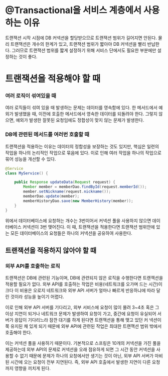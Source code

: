 # @Transactional을 서비스 계층에서 사용하는 이유
트랜잭션 시작 시점에 DB 커넥션을 할당받으므로 트랜잭션 범위가 길어지면 안된다.
물리 트랜잭션은 개수의 한계가 있고, 트랜잭션 범위가 짧아야 DB 커넥션을 빨리 반납한다. 그러므로 트랜잭션 범위를 짧게 설정하기 위해 서비스 단에서도 필요한 부분에만 설정하는 것이 좋다.

# 트랜잭션을 적용해야 할 때
### 여러 로직이 섞여있을 때
여러 로직들이 섞여 있을 때 발생하는 문제는 데이터를 영속함에 있다.
한 메서드에서 예외가 발생했을 때, 이전에 호출한 메서드에서 영속한 데이터를 되돌려야 한다.
그렇지 않으면, 예외가 발생한 잘못된 요청임에도 정합성이 맞지 않는 문제가 발생한다.
### DB에 관련된 메서드를 여러번 호출할 때
트랜잭션을 적용하는 이유는 데이터의 정합성을 보장하는 것도 있지만, 핵심은 일련의 작업을 하나의 논리적인 작업으로 묶음에 있다.
이로 인해 여러 작업을 하나의 작업으로 묶어 성능을 개선할 수 있다.
```java
@Service
class MyService() {

    public Response updateData(Request request) {
        Member member = memberDao.findById(request.memberId());
        member.setNickname(request.nickname());
        memberDao.update(member);
        memberHistoryDao.save(new MemberHistory(member));
    }
}
```
위에서 데이터베이스에 요청하는 개수는 3번이어서 커넥션 풀을 사용하지 않으면 데이터베이스 커넥션이 3번 맺어진다.
이 때, 트랜잭션을 적용한다면 트랜잭션 범위안에 있는 모든 데이터베이스의 요청들은 하나의 커넥션을 공유하여 사용한다.
## 트랜잭션을 적용하지 않아야 할 때
### 외부 API를 호출하는 로직
트랜잭션은 DB에 관련된 기능이며, DB에 관련되지 않은 로직을 수행한다면 트랜잭션을 적용할 필요가 없다.
외부 API를 호출하는 작업은 비용(네트워크를 오가며 드는 시간)이 크다
이 비용은 오로지 네트워크와 외부 API 서버가 얼마나 빠르게 반응하냐에 따라 달린 것이라 성능을 높이기 어렵다.

이로 인해 외부 API 서버를 기다리고, 외부 서비스에 요청이 많이 몰려 3~4초 혹은 그 이상 지연이 되거나 네트워크 문제가 발생하여 요청이 가고, 중간에 요청이 유실되어 서버가 응답이 기다리느라 잠깐 대기를 하게 된다면 트랜잭션을 통해 맺고 있던 커
넥션이 쭉 유지된 채 있게 되기 때문에 외부 API에 관련된 작업은 최대한 트랜잭션 범위 밖에서 호출해야 한다.

이는 커넥션 풀을 사용하기 때문이다. 기본적으로 스프링은 10개의 커넥션을 가진 풀을 제공하는데 외부 API의 문제로 커넥션을 오래 점유하게 되면 그 시간 동안 커넥션을 사용할 수 없기 때문에 문제가 하나의 요청에서만 생기는 것이 아닌, 외부 API 서버가 마비된 시간에 오는 요청이 전부 지연된다. 즉, 외부 API 호출에서 발생한 지연이 다른 요청까지 영향을 끼치게 된다.